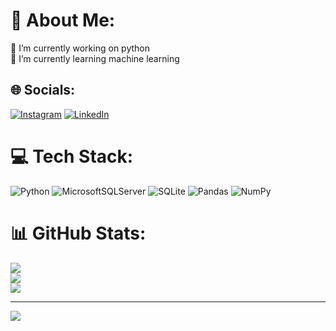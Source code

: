 # 💫 About Me:
🔭 I’m currently working on python<br>🌱 I’m currently learning machine learning<br>


## 🌐 Socials:
[![Instagram](https://img.shields.io/badge/Instagram-%23E4405F.svg?logo=Instagram&logoColor=white)](https://instagram.com/mustafacali) [![LinkedIn](https://img.shields.io/badge/LinkedIn-%230077B5.svg?logo=linkedin&logoColor=white)](https://linkedin.com/in/mustafacali) 

# 💻 Tech Stack:
![Python](https://img.shields.io/badge/python-3670A0?style=for-the-badge&logo=python&logoColor=ffdd54) ![MicrosoftSQLServer](https://img.shields.io/badge/Microsoft%20SQL%20Sever-CC2927?style=for-the-badge&logo=microsoft%20sql%20server&logoColor=white) ![SQLite](https://img.shields.io/badge/sqlite-%2307405e.svg?style=for-the-badge&logo=sqlite&logoColor=white) ![Pandas](https://img.shields.io/badge/pandas-%23150458.svg?style=for-the-badge&logo=pandas&logoColor=white) ![NumPy](https://img.shields.io/badge/numpy-%23013243.svg?style=for-the-badge&logo=numpy&logoColor=white)
# 📊 GitHub Stats:
![](https://github-readme-stats.vercel.app/api?username=mustafacali1&theme=default&hide_border=false&include_all_commits=false&count_private=false)<br/>
![](https://github-readme-streak-stats.herokuapp.com/?user=mustafacali1&theme=default&hide_border=false)<br/>
![](https://github-readme-stats.vercel.app/api/top-langs/?username=mustafacali1&theme=default&hide_border=false&include_all_commits=false&count_private=false&layout=compact)

---
[![](https://visitcount.itsvg.in/api?id=mustafacali1&icon=0&color=0)](https://visitcount.itsvg.in)

<!-- Proudly created with GPRM ( https://gprm.itsvg.in ) -->
